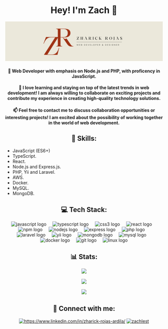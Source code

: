 
<div id="header" align="center">
<h1 align="center"> Hey! I'm Zach 👋 </h1>


<img src="banner profile.png" width="800">
  <p align="center"> 


</div>

<h4 style="text-align: center"> 🎯  Web Developer with emphasis on Node.js and PHP, with proficency in JavaScript. </h4>
    
<p>  <h4 style="text-align: center"> 💬 I love learning and staying on top of the latest trends in web development! I am always willing to collaborate on exciting projects and contribute my experience in creating high-quality technology solutions. </h4> </p> 
  
<p>  <h4 style="text-align: center"> 📫 Feel free to contact me to discuss collaboration opportunities or interesting projects! I am excited about the possibility of working together in the world of web development. </h4> </p> 



<h2 align="center"> 🚀 Skills: </h2>


- JavaScript (ES6+)
- TypeScript.
- React.
- Node.js and Express.js.
- PHP, Yii and Laravel.
- AWS.
- Docker.
- MySQL.
- MongoDB.

<h2 align="center"> 💻 Tech Stack: </h2>
    <p align="center">
  <img src="https://cdn.jsdelivr.net/gh/devicons/devicon/icons/javascript/javascript-original.svg" height="40" alt="javascript logo"  />
  <img width="12" />
  <img src="https://cdn.jsdelivr.net/gh/devicons/devicon/icons/typescript/typescript-original.svg" height="40" alt="typescript logo"  />
  <img width="12" />
  <img src="https://cdn.jsdelivr.net/gh/devicons/devicon/icons/css3/css3-original.svg" height="40" alt="css3 logo"  />
  <img width="12" />
  <img src="https://cdn.jsdelivr.net/gh/devicons/devicon/icons/react/react-original.svg" height="40" alt="react logo"  />
  <img width="12" />
  <img src="https://cdn.jsdelivr.net/gh/devicons/devicon/icons/npm/npm-original-wordmark.svg" height="40" alt="npm logo"  />
  <img width="12" />
  <img src="https://cdn.jsdelivr.net/gh/devicons/devicon/icons/nodejs/nodejs-original.svg" height="40" alt="nodejs logo"  />
  <img width="12" />
  <img src="https://cdn.jsdelivr.net/gh/devicons/devicon/icons/express/express-original.svg" height="40" alt="express logo"  />
  <img width="12" />
  <img src="https://cdn.jsdelivr.net/gh/devicons/devicon/icons/php/php-original.svg" height="40" alt="php logo"  />
  <img width="12" />
  <img src="https://cdn.jsdelivr.net/gh/devicons/devicon/icons/laravel/laravel-original.svg" height="40" alt="laravel logo"  />
  <img width="12" />
  <img src="https://cdn.jsdelivr.net/gh/devicons/devicon/icons/yii/yii-original.svg" height="40" alt="yii logo"  />
  <img width="12" />
  <img src="https://cdn.jsdelivr.net/gh/devicons/devicon/icons/mongodb/mongodb-original.svg" height="40" alt="mongodb logo"  />
  <img width="12" />
  <img src="https://cdn.jsdelivr.net/gh/devicons/devicon/icons/mysql/mysql-original.svg" height="40" alt="mysql logo"  />
  <img width="12" />
  <img src="https://cdn.jsdelivr.net/gh/devicons/devicon/icons/docker/docker-original.svg" height="40" alt="docker logo"  />
  <img width="12" />
  <img src="https://cdn.jsdelivr.net/gh/devicons/devicon/icons/git/git-original.svg" height="40" alt="git logo"  />
  <img width="12" />
  <img src="https://cdn.jsdelivr.net/gh/devicons/devicon/icons/linux/linux-original.svg" height="40" alt="linux logo"  />
</div>


 </p>

 <div class="container_container" align="center">

<h2 align="center"> 📊 Stats: </h2>

<div align="center">


![](https://github-readme-streak-stats.herokuapp.com/?user=Zachlesk&theme=great-gatsby&hide_border=false)<br/>


![](https://github-readme-stats.vercel.app/api/top-langs/?username=Zachlesk&theme=great-gatsby&hide_border=false&include_all_commits=true&count_private=false&layout=compact)



[![](https://visitcount.itsvg.in/api?id=Phidolly06OB&icon=3&color=4)](https://visitcount.itsvg.in)
</div>
</div>

<h2 align="center"> 🔎 Connect with me: </h2>

<p align="center">
<a href="https://www.linkedin.com/in/zharick-rojas-ardila/" target="blank">
  <img align="center" src="https://raw.githubusercontent.com/rahuldkjain/github-profile-readme-generator/master/src/images/icons/Social/linked-in-alt.svg" alt="https://www.linkedin.com/in/zharick-rojas-ardila/" height="30" width="40" /></a>
<a href="https://discord.gg/zachlest" target="blank">
  <img align="center" src="https://raw.githubusercontent.com/rahuldkjain/github-profile-readme-generator/master/src/images/icons/Social/discord.svg" alt="zachlest" height="30" width="40" /></a>
  <div align="center">

</div>
</p>


